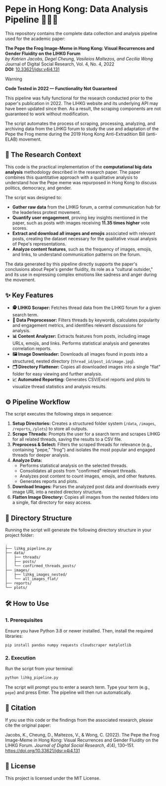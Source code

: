 # Pepe in Hong Kong: Data Analysis Pipeline 🐸🇭🇰

This repository contains the complete data collection and analysis pipeline used for the academic paper:

**The Pepe the Frog Image-Meme in Hong Kong: Visual Recurrences and Gender Fluidity on the LIHKG Forum**
<br> *by Katrien Jacobs, Degel Cheung, Vasileios Maltezos, and Cecilia Wong*
<br> Journal of Digital Social Research, Vol. 4, No. 4, 2022
<br> **DOI:** [10.33621/jdsr.v4i4.131](https://doi.org/10.33621/jdsr.v4i4.131)

> [!WARNING]
> **Code Tested in 2022 — Functionality Not Guaranteed**
>
> This pipeline was fully functional for the research conducted prior to the paper's publication in 2022. The LIHKG website and its underlying API may have been updated since then. As a result, the scraping components are not guaranteed to work without modification.


The script automates the process of scraping, processing, analyzing, and archiving data from the LIHKG forum to study the use and adaptation of the Pepe the Frog meme during the 2019 Hong Kong Anti-Extradition Bill (anti-ELAB) movement.

## 🔬 The Research Context

This code is the practical implementation of the **computational big data analysis** methodology described in the research paper. The paper combines this quantitative approach with a qualitative analysis to understand how the Pepe meme was repurposed in Hong Kong to discuss politics, democracy, and gender.

The script was designed to:

* **Gather raw data** from the LIHKG forum, a central communication hub for the leaderless protest movement.
* **Quantify user engagement**, proving key insights mentioned in the paper, such as posts with images receiving **11.35 times higher** vote scores.
* **Extract and download all images and emojis** associated with relevant posts, creating the dataset necessary for the qualitative visual analysis of Pepe's representations.
* **Analyze content features**, such as the frequency of images, emojis, and links, to understand communication patterns on the forum.

The data generated by this pipeline directly supports the paper's conclusions about Pepe's gender fluidity, its role as a "cultural outsider," and its use in expressing complex emotions like sadness and anger during the movement.

## ✨ Key Features

* **🕵️ LIHKG Scraper:** Fetches thread data from the LIHKG forum for a given search term.
* **🧹 Data Preprocessor:** Filters threads by keywords, calculates popularity and engagement metrics, and identifies relevant discussions for analysis.
* **📊 Content Analyzer:** Extracts features from posts, including image URLs, emojis, and links. Performs statistical analysis and generates correlation reports.
* **🖼️ Image Downloader:** Downloads all images found in posts into a structured, nested directory (`thread_id/post_id/image.jpg`).
* **🗂️ Directory Flattener:** Copies all downloaded images into a single "flat" folder for easy viewing and further analysis.
* **📈 Automated Reporting:** Generates CSV/Excel reports and plots to visualize thread statistics and analysis results.


## ⚙️ Pipeline Workflow

The script executes the following steps in sequence:

1. **Setup Directories:** Creates a structured folder system (`/data`, `/images`, `/reports`, `/plots`) to store all outputs.
2. **Scrape Threads:** Prompts the user for a search term and scrapes LIHKG for all related threads, saving the results to a CSV file.
3. **Preprocess \& Select:** Filters the scraped threads for relevance (e.g., containing "pepe," "frog") and isolates the most popular and engaged threads for deeper analysis.
4. **Analyze Data:**
    * Performs statistical analysis on the selected threads.
    * Consolidates all posts from "confirmed" relevant threads.
    * Analyzes post content to count images, emojis, and other features.
    * Generates reports and plots.
5. **Download Images:** Parses the analyzed post data and downloads every image URL into a nested directory structure.
6. **Flatten Image Directory:** Copies all images from the nested folders into a single, flat directory for easy access.

## 📂 Directory Structure

Running the script will generate the following directory structure in your project folder:

```
.
├── lihkg_pipeline.py
├── data/
│   ├── threads/
│   ├── posts/
│   └── confirmed_threads_posts/
├── images/
│   ├── lihkg_images_nested/
│   └── all_images_flat/
├── reports/
└── plots/
```


## 🛠️ How to Use

### 1. Prerequisites

Ensure you have Python 3.8 or newer installed. Then, install the required libraries:

```bash
pip install pandas numpy requests cloudscraper matplotlib
```


### 2. Execution

Run the script from your terminal:

```bash
python lihkg_pipeline.py
```

The script will prompt you to enter a search term. Type your term (e.g., `pepe`) and press Enter. The pipeline will then run automatically.

## 🙏 Citation

If you use this code or the findings from the associated research, please cite the original paper:

Jacobs, K., Cheung, D., Maltezos, V., \& Wong, C. (2022). The Pepe the Frog Image-Meme in Hong Kong: Visual Recurrences and Gender Fluidity on the LIHKG Forum. *Journal of Digital Social Research*, *4*(4), 130–151. https://doi.org/10.33621/jdsr.v4i4.131

## 📜 License

This project is licensed under the MIT License.
